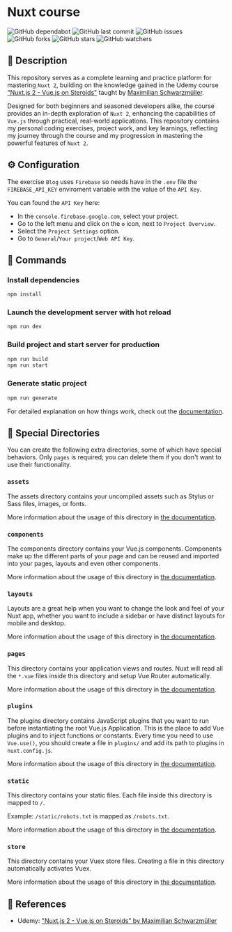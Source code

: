 # Nuxt course

![GitHub dependabot](https://img.shields.io/badge/dependabot-enabled-025e8c?logo=Dependabot)
![GitHub last commit](https://img.shields.io/github/last-commit/beatrizsmerino/nuxt-course)
![GitHub issues](https://img.shields.io/github/issues/beatrizsmerino/nuxt-course)
![GitHub forks](https://img.shields.io/github/forks/beatrizsmerino/nuxt-course)
![GitHub stars](https://img.shields.io/github/stars/beatrizsmerino/nuxt-course)
![GitHub watchers](https://img.shields.io/github/watchers/beatrizsmerino/nuxt-course)

## 🎯 Description

This repository serves as a complete learning and practice platform for mastering `Nuxt 2`, building on the knowledge gained in the Udemy course ["Nuxt.js 2 - Vue.js on Steroids"](https://www.udemy.com/course/nuxtjs-vuejs-on-steroids/learn/lecture/9172330#overview) taught by [Maximilian Schwarzmüller](https://www.udemy.com/user/academind/).

Designed for both beginners and seasoned developers alike, the course provides an in-depth exploration of `Nuxt 2`, enhancing the capabilities of `Vue.js` through practical, real-world applications. This repository contains my personal coding exercises, project work, and key learnings, reflecting my journey through the course and my progression in mastering the powerful features of `Nuxt 2`.

## ⚙️ Configuration

The exercise `Blog` uses `Firebase` so needs have in the `.env` file the `FIREBASE_API_KEY` enviroment variable with the value of the `API Key`.

You can found the `API Key` here:

- In the `console.firebase.google.com`, select your project.
- Go to the left menu and click on the `⚙️` icon, next to `Project Overview`.
- Select the `Project Settings` option.
- Go to `General`/`Your project`/`Web API Key`.

## 🚀 Commands

### Install dependencies

```bash
npm install
```

### Launch the development server with hot reload

```bash
npm run dev
```

### Build project and start server for production

```bash
npm run build
npm run start
```

### Generate static project

```bash
npm run generate
```

For detailed explanation on how things work, check out the [documentation](https://nuxtjs.org).

## 📁 Special Directories

You can create the following extra directories, some of which have special behaviors. Only `pages` is required; you can delete them if you don't want to use their functionality.

### `assets`

The assets directory contains your uncompiled assets such as Stylus or Sass files, images, or fonts.

More information about the usage of this directory in [the documentation](https://nuxtjs.org/docs/2.x/directory-structure/assets).

### `components`

The components directory contains your Vue.js components. Components make up the different parts of your page and can be reused and imported into your pages, layouts and even other components.

More information about the usage of this directory in [the documentation](https://nuxtjs.org/docs/2.x/directory-structure/components).

### `layouts`

Layouts are a great help when you want to change the look and feel of your Nuxt app, whether you want to include a sidebar or have distinct layouts for mobile and desktop.

More information about the usage of this directory in [the documentation](https://nuxtjs.org/docs/2.x/directory-structure/layouts).

### `pages`

This directory contains your application views and routes. Nuxt will read all the `*.vue` files inside this directory and setup Vue Router automatically.

More information about the usage of this directory in [the documentation](https://nuxtjs.org/docs/2.x/get-started/routing).

### `plugins`

The plugins directory contains JavaScript plugins that you want to run before instantiating the root Vue.js Application. This is the place to add Vue plugins and to inject functions or constants. Every time you need to use `Vue.use()`, you should create a file in `plugins/` and add its path to plugins in `nuxt.config.js`.

More information about the usage of this directory in [the documentation](https://nuxtjs.org/docs/2.x/directory-structure/plugins).

### `static`

This directory contains your static files. Each file inside this directory is mapped to `/`.

Example: `/static/robots.txt` is mapped as `/robots.txt`.

More information about the usage of this directory in [the documentation](https://nuxtjs.org/docs/2.x/directory-structure/static).

### `store`

This directory contains your Vuex store files. Creating a file in this directory automatically activates Vuex.

More information about the usage of this directory in [the documentation](https://nuxtjs.org/docs/2.x/directory-structure/store).

## 🔗 References

- Udemy: ["Nuxt.js 2 - Vue.js on Steroids" by Maximilian Schwarzmüller](https://www.udemy.com/course/nuxtjs-vuejs-on-steroids/learn/lecture/9172330#overview)
